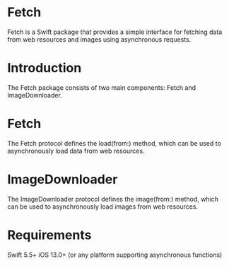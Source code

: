 # Fetch


Fetch is a Swift package that provides a simple interface for fetching data from web resources and images using asynchronous requests.

# Introduction

The Fetch package consists of two main components: Fetch and ImageDownloader.

# Fetch

The Fetch protocol defines the load(from:) method, which can be used to asynchronously load data from web resources.

# ImageDownloader

The ImageDownloader protocol defines the image(from:) method, which can be used to asynchronously load images from web resources.

# Requirements

Swift 5.5+
iOS 13.0+ (or any platform supporting asynchronous functions)

